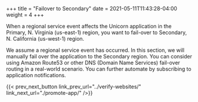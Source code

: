 +++
title = "Failover to Secondary"
date =  2021-05-11T11:43:28-04:00
weight = 4
+++

When a regional service event affects the Unicorn application in the Primary, N. Virginia (us-east-1) region, you want to fail-over to Secondary, N. California (us-west-1) region.

We assume a regional service event has occurred. In this section, we will manually fail over the application to the Secondary region. You can consider using Amazon Route53 or other DNS (Domain Name Services) fail-over routing in a real-world scenario. You can further automate by subscribing to application notifications.

{{< prev_next_button link_prev_url="../verify-websites/" link_next_url="./promote-app/" />}}
